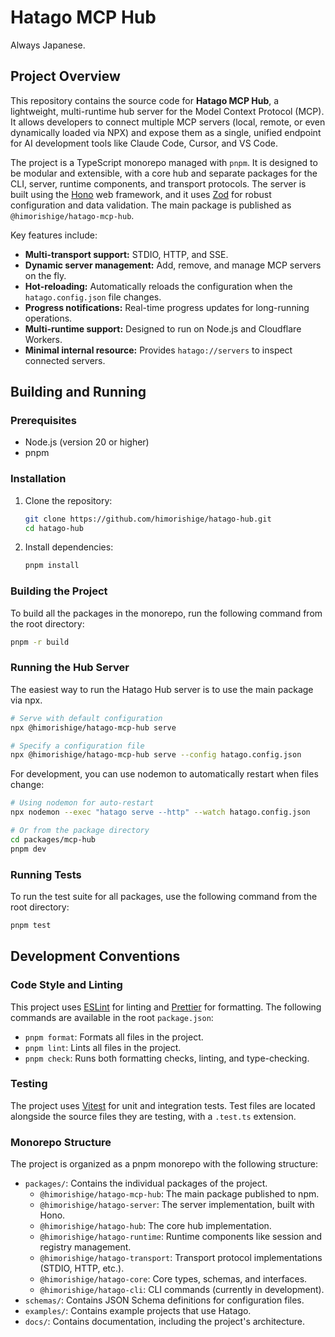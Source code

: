 # Hatago MCP Hub

Always Japanese.

## Project Overview

This repository contains the source code for **Hatago MCP Hub**, a lightweight, multi-runtime hub server for the Model Context Protocol (MCP). It allows developers to connect multiple MCP servers (local, remote, or even dynamically loaded via NPX) and expose them as a single, unified endpoint for AI development tools like Claude Code, Cursor, and VS Code.

The project is a TypeScript monorepo managed with `pnpm`. It is designed to be modular and extensible, with a core hub and separate packages for the CLI, server, runtime components, and transport protocols. The server is built using the [Hono](https://hono.dev/) web framework, and it uses [Zod](https://zod.dev/) for robust configuration and data validation. The main package is published as `@himorishige/hatago-mcp-hub`.

Key features include:

- **Multi-transport support:** STDIO, HTTP, and SSE.
- **Dynamic server management:** Add, remove, and manage MCP servers on the fly.
- **Hot-reloading:** Automatically reloads the configuration when the `hatago.config.json` file changes.
- **Progress notifications:** Real-time progress updates for long-running operations.
- **Multi-runtime support:** Designed to run on Node.js and Cloudflare Workers.
- **Minimal internal resource:** Provides `hatago://servers` to inspect connected servers.

## Building and Running

### Prerequisites

- Node.js (version 20 or higher)
- pnpm

### Installation

1.  Clone the repository:

    ```bash
    git clone https://github.com/himorishige/hatago-hub.git
    cd hatago-hub
    ```

2.  Install dependencies:
    ```bash
    pnpm install
    ```

### Building the Project

To build all the packages in the monorepo, run the following command from the root directory:

```bash
pnpm -r build
```

### Running the Hub Server

The easiest way to run the Hatago Hub server is to use the main package via npx.

```bash
# Serve with default configuration
npx @himorishige/hatago-mcp-hub serve

# Specify a configuration file
npx @himorishige/hatago-mcp-hub serve --config hatago.config.json
```

For development, you can use nodemon to automatically restart when files change:

```bash
# Using nodemon for auto-restart
npx nodemon --exec "hatago serve --http" --watch hatago.config.json

# Or from the package directory
cd packages/mcp-hub
pnpm dev
```

### Running Tests

To run the test suite for all packages, use the following command from the root directory:

```bash
pnpm test
```

## Development Conventions

### Code Style and Linting

This project uses [ESLint](https://eslint.org/) for linting and [Prettier](https://prettier.io/) for formatting. The following commands are available in the root `package.json`:

- `pnpm format`: Formats all files in the project.
- `pnpm lint`: Lints all files in the project.
- `pnpm check`: Runs both formatting checks, linting, and type-checking.

### Testing

The project uses [Vitest](https://vitest.dev/) for unit and integration tests. Test files are located alongside the source files they are testing, with a `.test.ts` extension.

### Monorepo Structure

The project is organized as a pnpm monorepo with the following structure:

- `packages/`: Contains the individual packages of the project.
  - `@himorishige/hatago-mcp-hub`: The main package published to npm.
  - `@himorishige/hatago-server`: The server implementation, built with Hono.
  - `@himorishige/hatago-hub`: The core hub implementation.
  - `@himorishige/hatago-runtime`: Runtime components like session and registry management.
  - `@himorishige/hatago-transport`: Transport protocol implementations (STDIO, HTTP, etc.).
  - `@himorishige/hatago-core`: Core types, schemas, and interfaces.
  - `@himorishige/hatago-cli`: CLI commands (currently in development).
- `schemas/`: Contains JSON Schema definitions for configuration files.
- `examples/`: Contains example projects that use Hatago.
- `docs/`: Contains documentation, including the project's architecture.
